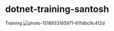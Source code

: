 # dotnet-training-santosh
Training
![photo-1518933165971-611dbc9c412d](https://user-images.githubusercontent.com/28124886/208309223-78fad227-375e-47f8-8091-2a29df3fcfd2.jpg)
